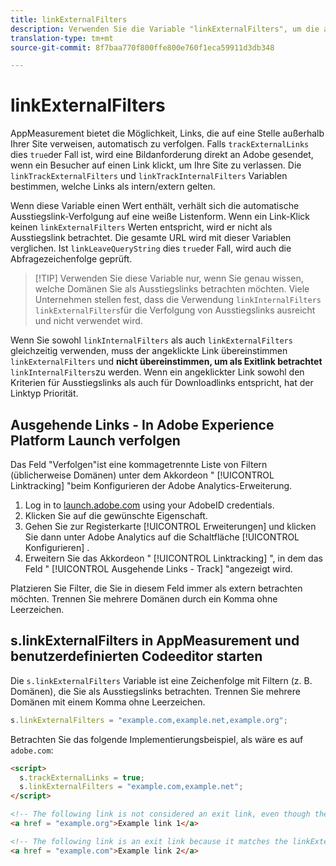 ```yaml
---
title: linkExternalFilters
description: Verwenden Sie die Variable "linkExternalFilters", um die automatische Verfolgung von Ausstiegslinks zu unterstützen.
translation-type: tm+mt
source-git-commit: 8f7baa770f800ffe800e760f1eca59911d3db348

---
```



# linkExternalFilters

AppMeasurement bietet die Möglichkeit, Links, die auf eine Stelle außerhalb Ihrer Site verweisen, automatisch zu verfolgen. Falls `trackExternalLinks` dies `true`der Fall ist, wird eine Bildanforderung direkt an Adobe gesendet, wenn ein Besucher auf einen Link klickt, um Ihre Site zu verlassen. Die `linkTrackExternalFilters` und `linkTrackInternalFilters` Variablen bestimmen, welche Links als intern/extern gelten.

Wenn diese Variable einen Wert enthält, verhält sich die automatische Ausstiegslink-Verfolgung auf eine weiße Listenform. Wenn ein Link-Klick keinen `linkExternalFilters` Werten entspricht, wird er nicht als Ausstiegslink betrachtet. Die gesamte URL wird mit dieser Variablen verglichen. Ist `linkLeaveQueryString` dies `true`der Fall, wird auch die Abfragezeichenfolge geprüft.

> [!TIP] Verwenden Sie diese Variable nur, wenn Sie genau wissen, welche Domänen Sie als Ausstiegslinks betrachten möchten. Viele Unternehmen stellen fest, dass die Verwendung `linkInternalFilters` `linkExternalFilters`für die Verfolgung von Ausstiegslinks ausreicht und nicht verwendet wird.

Wenn Sie sowohl `linkInternalFilters` als auch `linkExternalFilters` gleichzeitig verwenden, muss der angeklickte Link übereinstimmen `linkExternalFilters` und **nicht übereinstimmen, um als Exitlink betrachtet** `linkInternalFilters`zu werden. Wenn ein angeklickter Link sowohl den Kriterien für Ausstiegslinks als auch für Downloadlinks entspricht, hat der Linktyp Priorität.

## Ausgehende Links - In Adobe Experience Platform Launch verfolgen

Das Feld &quot;Verfolgen&quot;ist eine kommagetrennte Liste von Filtern (üblicherweise Domänen) unter dem Akkordeon &quot; [!UICONTROL Linktracking] &quot;beim Konfigurieren der Adobe Analytics-Erweiterung.

1. Log in to [launch.adobe.com](https://launch.adobe.com) using your AdobeID credentials.
2. Klicken Sie auf die gewünschte Eigenschaft.
3. Gehen Sie zur Registerkarte [!UICONTROL Erweiterungen] und klicken Sie dann unter Adobe Analytics auf die Schaltfläche [!UICONTROL Konfigurieren] .
4. Erweitern Sie das Akkordeon &quot; [!UICONTROL Linktracking] &quot;, in dem das Feld &quot; [!UICONTROL Ausgehende Links - Track] &quot;angezeigt wird.

Platzieren Sie Filter, die Sie in diesem Feld immer als extern betrachten möchten. Trennen Sie mehrere Domänen durch ein Komma ohne Leerzeichen.

## s.linkExternalFilters in AppMeasurement und benutzerdefinierten Codeeditor starten

Die `s.linkExternalFilters` Variable ist eine Zeichenfolge mit Filtern (z. B. Domänen), die Sie als Ausstiegslinks betrachten. Trennen Sie mehrere Domänen mit einem Komma ohne Leerzeichen.

```js
s.linkExternalFilters = "example.com,example.net,example.org";
```

Betrachten Sie das folgende Implementierungsbeispiel, als wäre es auf `adobe.com`:

```html
<script>
  s.trackExternalLinks = true;
  s.linkExternalFilters = "example.com,example.net";
</script>

<!-- The following link is not considered an exit link, even though the link is outside adobe.com -->
<a href = "example.org">Example link 1</a>

<!-- The following link is an exit link because it matches the linkExternalFilters whitelist -->
<a href = "example.com">Example link 2</a>
```
